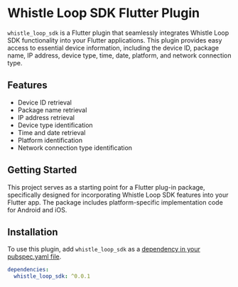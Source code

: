 # Whistle Loop SDK Flutter Plugin

`whistle_loop_sdk` is a Flutter plugin that seamlessly integrates Whistle Loop SDK functionality into your Flutter applications. This plugin provides easy access to essential device information, including the device ID, package name, IP address, device type, time, date, platform, and network connection type.

## Features

- Device ID retrieval
- Package name retrieval
- IP address retrieval
- Device type identification
- Time and date retrieval
- Platform identification
- Network connection type identification

## Getting Started

This project serves as a starting point for a Flutter plug-in package, specifically designed for incorporating Whistle Loop SDK features into your Flutter app. The package includes platform-specific implementation code for Android and iOS.

## Installation

To use this plugin, add `whistle_loop_sdk` as a [dependency in your pubspec.yaml file](https://flutter.dev/platform-plugins/).

```yaml
dependencies:
  whistle_loop_sdk: ^0.0.1
